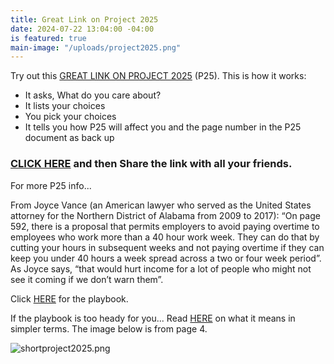```yaml
---
title: Great Link on Project 2025
date: 2024-07-22 13:04:00 -04:00
is featured: true
main-image: "/uploads/project2025.png"
---
```


Try out this [GREAT LINK ON PROJECT 2025](https://www.25and.me/?topics=) (P25). This is how it works:

* It asks, What do you care about?
* It lists your choices
* You pick your choices
* It tells you how P25 will affect you and the page number in the P25 document as back up 

### [CLICK HERE](https://www.25and.me/?topics=) and then Share the link with all your friends.

For more P25 info...

From Joyce Vance (an American lawyer who served as the United States attorney for the Northern District of Alabama from 2009 to 2017):
“On page 592, there is a proposal that permits employers to avoid paying overtime to employees who work more than a 40 hour work week. They can do that by cutting your hours in subsequent weeks and not paying overtime if they can keep you under 40 hours a week spread across a two or four week period”.  As Joyce says, “that would hurt income for a lot of people who might not see it coming if we don’t warn them”.

Click [HERE](https://static.project2025.org/2025_MandateForLeadership_FULL.pdf) for the playbook. 

If the playbook is too heady for you... Read [HERE](https://democracyforward.org/wp-content/uploads/2024/06/2024-05_Peoples-Guide-Pro-2025.pdf) on what it means in simpler terms. The image below is from page 4.

![shortproject2025.png](/uploads/shortproject2025.png)

